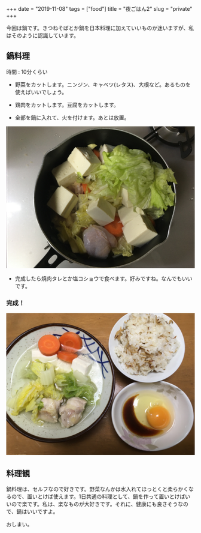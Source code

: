 +++
date = "2019-11-08"
tags = ["food"]
title = "夜ごはん2"
slug = "private"
+++

今回は鍋です。きつねそばとか鍋を日本料理に加えていいものか迷いますが、私はそのように認識しています。

## 鍋料理

時間 : 10分くらい

- 野菜をカットします。ニンジン、キャベツ(レタス)、大根など。あるものを使えばいいでしょう。

- 鶏肉をカットします。豆腐をカットします。

- 全部を鍋に入れて、火を付けます。あとは放置。

![](https://raw.githubusercontent.com/mba-hack/images/master/private_ryouri_2019-11-06223936.jpg)

- 完成したら焼肉タレとか塩コショウで食べます。好みですね。なんでもいいです。

### 完成！

![](https://raw.githubusercontent.com/mba-hack/images/master/private_ryouri_2019-11-06225009.jpg)

## 料理観

鍋料理は、セルフなので好きです。野菜なんかは水入れてほっとくと柔らかくなるので、置いとけば使えます。1日共通の料理として、鍋を作って置いとけばいいので楽です。私は、楽なものが大好きです。それに、健康にも良さそうなので、鍋はいいですよ。

おしまい。
